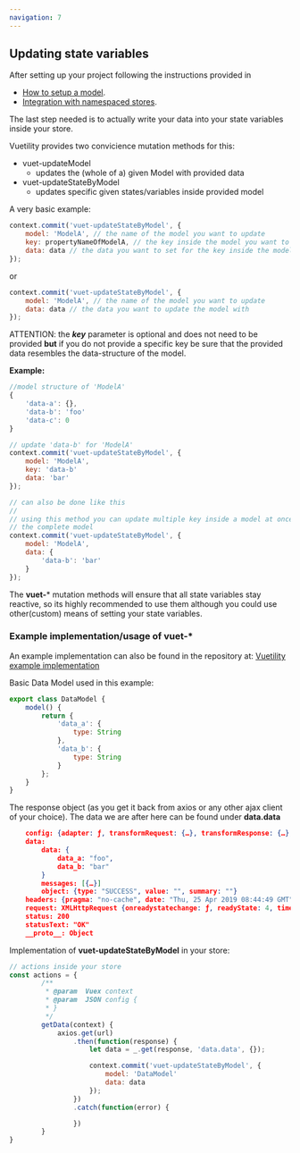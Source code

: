 ```yaml
---
navigation: 7
---
```


## Updating state variables

After setting up your project following the instructions provided in
* [How to setup a model](/guides/model.html).
*  [Integration with namespaced stores](/guides/usage_without_namespace.html).

The last step needed is to actually write your data into your state variables inside your store.

Vuetility provides two convicience mutation methods for this:

* vuet-updateModel
    * updates the (whole of a) given Model with provided data
* vuet-updateStateByModel
    * updates specific given states/variables inside provided model


A very basic example:

```javascript
context.commit('vuet-updateStateByModel', {
    model: 'ModelA', // the name of the model you want to update
    key: propertyNameOfModelA, // the key inside the model you want to update
    data: data // the data you want to set for the key inside the model
});
```
or
```javascript
context.commit('vuet-updateStateByModel', {
    model: 'ModelA', // the name of the model you want to update
    data: data // the data you want to update the model with
});
```

ATTENTION:
the **_key_** parameter is optional and does not need to be provided **but** if you do not provide a
specific key be sure that the provided data resembles the data-structure of the model.

**Example:**
```javascript
//model structure of 'ModelA'
{
    'data-a': {},
    'data-b': 'foo'
    'data-c': 0
}

// update 'data-b' for 'ModelA'
context.commit('vuet-updateStateByModel', {
    model: 'ModelA',
    key: 'data-b'
    data: 'bar'
});

// can also be done like this
//
// using this method you can update multiple key inside a model at once without the need to override
// the complete model
context.commit('vuet-updateStateByModel', {
    model: 'ModelA',
    data: {
        'data-b': 'bar'
    }
});

```

The **vuet-*** mutation methods will ensure that all state variables stay reactive, so its highly recommended
to use them although you could use other(custom) means of setting your state variables.

### Example implementation/usage of **vuet-***

An example implementation can also be found in the repository at: [Vuetility example implementation](https://github.com/adelholtz/vuetility/tree/master/example)

Basic Data Model used in this example:
```javascript
export class DataModel {
    model() {
        return {
            'data_a': {
                type: String
            },
            'data_b': {
                type: String
            }
        };
    }
}
```

The response object (as you get it back from axios or any other ajax client of your choice).
The data we are after here can be found under **data.data**
```json
    config: {adapter: ƒ, transformRequest: {…}, transformResponse: {…}, timeout: 0, xsrfCookieName: "XSRF-TOKEN", …}
    data:
        data: {
            data_a: "foo",
            data_b: "bar"
        }
        messages: [{…}]
        object: {type: "SUCCESS", value: "", summary: ""}
    headers: {pragma: "no-cache", date: "Thu, 25 Apr 2019 08:44:49 GMT", last-modified: "Thursday, 25-Apr-2019 08:44:49 GMT", server: "nginx/1.12.2", host: "localhost", …}
    request: XMLHttpRequest {onreadystatechange: ƒ, readyState: 4, timeout: 0, withCredentials: false, upload: XMLHttpRequestUpload, …}
    status: 200
    statusText: "OK"
    __proto__: Object
```

Implementation of **vuet-updateStateByModel** in your store:
```javascript
// actions inside your store
const actions = {
        /**
    	 * @param  Vuex context
    	 * @param  JSON config {
    	 * }
    	 */
        getData(context) {
            axios.get(url)
                .then(function(response) {
                    let data = _.get(response, 'data.data', {});

                    context.commit('vuet-updateStateByModel', {
                        model: 'DataModel'
                        data: data
                    });
                })
                .catch(function(error) {

                })
        }
}

```
